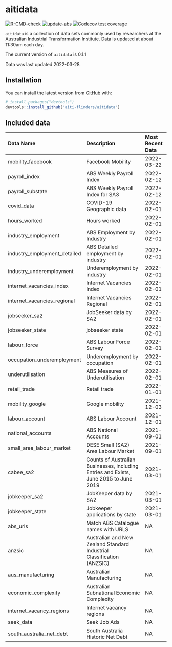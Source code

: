 
<!-- README.md is generated from README.Rmd. Please edit that file -->

# aitidata

<!-- badges: start -->

[![R-CMD-check](https://github.com/aiti-flinders/aitidata/actions/workflows/R-CMD-check.yaml/badge.svg?branch=data_prep)](https://github.com/aiti-flinders/aitidata/actions/workflows/R-CMD-check.yaml)
[![update-abs](https://github.com/aiti-flinders/aitidata/workflows/update-abs/badge.svg)](https://github.com/aiti-flinders/aitidata/actions)
[![Codecov test
coverage](https://codecov.io/gh/aiti-flinders/aitidata/branch/master/graph/badge.svg)](https://app.codecov.io/gh/aiti-flinders/aitidata?branch=master)
<!-- badges: end -->

`aitidata` is a collection of data sets commonly used by researchers at
the Australian Industrial Transformation Institute. Data is updated at
about 11:30am each day.

The current version of `aitidata` is 0.1.1

Data was last updated 2022-03-28

## Installation

You can install the latest version from [GitHub](https://github.com/)
with:

``` r
# install.packages("devtools")
devtools::install_github("aiti-flinders/aitidata")
```

## Included data

| Data Name                      | Description                                                                           | Most Recent Data |
| :----------------------------- | :------------------------------------------------------------------------------------ | :--------------- |
| mobility\_facebook             | Facebook Mobility                                                                     | 2022-03-22       |
| payroll\_index                 | ABS Weekly Payroll Index                                                              | 2022-02-12       |
| payroll\_substate              | ABS Weekly Payroll Index for SA3                                                      | 2022-02-12       |
| covid\_data                    | COVID-19 Geographic data                                                              | 2022-02-01       |
| hours\_worked                  | Hours worked                                                                          | 2022-02-01       |
| industry\_employment           | ABS Employment by Industry                                                            | 2022-02-01       |
| industry\_employment\_detailed | ABS Detailed employment by industry                                                   | 2022-02-01       |
| industry\_underemployment      | Underemployment by industry                                                           | 2022-02-01       |
| internet\_vacancies\_index     | Internet Vacancies Index                                                              | 2022-02-01       |
| internet\_vacancies\_regional  | Internet Vacancies Regional                                                           | 2022-02-01       |
| jobseeker\_sa2                 | JobSeeker data by SA2                                                                 | 2022-02-01       |
| jobseeker\_state               | jobseeker state                                                                       | 2022-02-01       |
| labour\_force                  | ABS Labour Force Survey                                                               | 2022-02-01       |
| occupation\_underemployment    | Underemployment by occupation                                                         | 2022-02-01       |
| underutilisation               | ABS Measures of Underutilisation                                                      | 2022-02-01       |
| retail\_trade                  | Retail trade                                                                          | 2022-01-01       |
| mobility\_google               | Google mobility                                                                       | 2021-12-03       |
| labour\_account                | ABS Labour Account                                                                    | 2021-12-01       |
| national\_accounts             | ABS National Accounts                                                                 | 2021-09-01       |
| small\_area\_labour\_market    | DESE Small (SA2) Area Labour Market                                                   | 2021-09-01       |
| cabee\_sa2                     | Counts of Australian Businesses, including Entries and Exists, June 2015 to June 2019 | 2021-03-01       |
| jobkeeper\_sa2                 | JobKeeper data by SA2                                                                 | 2021-03-01       |
| jobkeeper\_state               | Jobkeeper applications by state                                                       | 2021-03-01       |
| abs\_urls                      | Match ABS Catalogue names with URLS                                                   | NA               |
| anzsic                         | Australian and New Zealand Standard Industrial Classification (ANZSIC)                | NA               |
| aus\_manufacturing             | Australian Manufacturing                                                              | NA               |
| economic\_complexity           | Australian Subnational Economic Complexity                                            | NA               |
| internet\_vacancy\_regions     | Internet vacancy regions                                                              | NA               |
| seek\_data                     | Seek Job Ads                                                                          | NA               |
| south\_australia\_net\_debt    | South Australia Historic Net Debt                                                     | NA               |
